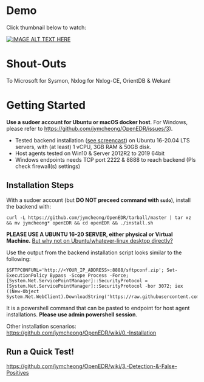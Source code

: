 # Demo
Click thumbnail below to watch:

[![IMAGE ALT TEXT HERE](https://img.youtube.com/vi/5YeH1RwzqXU/0.jpg)](https://www.youtube.com/watch?v=5YeH1RwzqXU)

# Shout-Outs
To Microsoft for Sysmon, Nxlog for Nxlog-CE, OrientDB & Wekan!

# Getting Started
**Use a sudoer account for Ubuntu or macOS docker host**. For Windows, please refer to https://github.com/jymcheong/OpenEDR/issues/3). 

* Tested backend installation ([see screencast](https://asciinema.org/a/AqZUQgakqMAErdWqoDc9b3dyS)) on Ubuntu 16-20.04 LTS servers, with (at least) 1 vCPU, 3GB RAM & 50GB disk.
* Host agents tested on Win10 & Server 2012R2 to 2019 64bit
* Windows endpoints needs TCP port 2222 & 8888 to reach backend (Pls check firewall(s) settings)

## Installation Steps
With a sudoer account (but **DO NOT preceed command with `sudo`**), install the backend with: 

`curl -L https://github.com/jymcheong/OpenEDR/tarball/master | tar xz && mv jymcheong* openEDR && cd openEDR && ./install.sh`

**PLEASE USE A UBUNTU 16-20 SERVER, either physical or Virtual Machine.** [But why not on Ubuntu/whatever-linux desktop directly?](https://github.com/jymcheong/OpenEDR/issues/15)

Use the output from the backend installation script looks similar to the following: 

```
$SFTPCONFURL='http://<YOUR_IP_ADDRESS>:8888/sftpconf.zip'; Set-ExecutionPolicy Bypass -Scope Process -Force; [System.Net.ServicePointManager]::SecurityProtocol = [System.Net.ServicePointManager]::SecurityProtocol -bor 3072; iex ((New-Object System.Net.WebClient).DownloadString('https://raw.githubusercontent.com/jymcheong/openedrClient/master/install.ps1'))
```

It is a powershell command  that can be pasted to endpoint for host agent installations. **Please use admin powershell session**.

Other installation scenarios: https://github.com/jymcheong/OpenEDR/wiki/0.-Installation

## Run a Quick Test!
https://github.com/jymcheong/OpenEDR/wiki/3.-Detection-&-False-Positives
